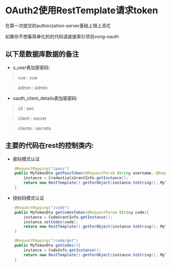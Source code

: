 # OAuth2使用RestTemplate请求token
在第一次提交的authorization-server基础上锦上添花

如果你不想看简单化的的代码请直接索引项目vong-oauth

## 以下是数据库数据的备注

- v_user表加密密码:

> vue : vue

> admin : admin


- oauth_client_details表加密密码:
 
 > cli : sec
 
 > client : secret
 
 > clients : secrets


## 主要的代码在rest的控制类内:

- 密码模式认证

``` java
    @RequestMapping("/pass")
    public MyTokenDto getPassToken(@RequestParam String username, @RequestParam String password) throws UserPrincipalNotFoundException {
        instance = CredentialsGrantInfo.getInstance();
        return new RestTemplate().getForObject(instance.toString(), MyTokenDto.class);
    }
```

- 授权码模式认证

``` java
    @RequestMapping("/code")
    public MyTokenDto getCodesToken(@RequestParam String code){
        instance = CodeGrantInfo.getInstance();
        instance.setCodes(code);
        return new RestTemplate().getForObject(instance.toString(), MyTokenDto.class);
    }

    @RequestMapping("/code/get")
    public MyTokenDto getCodes(){
        instance = CodeInfo.getInstance();
        return new RestTemplate().getForObject(instance.toString(), MyTokenDto.class);
    }
```
